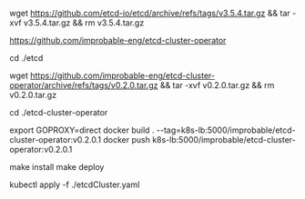 wget https://github.com/etcd-io/etcd/archive/refs/tags/v3.5.4.tar.gz && tar -xvf v3.5.4.tar.gz && rm v3.5.4.tar.gz

https://github.com/improbable-eng/etcd-cluster-operator

cd ./etcd

wget https://github.com/improbable-eng/etcd-cluster-operator/archive/refs/tags/v0.2.0.tar.gz && tar -xvf v0.2.0.tar.gz && rm v0.2.0.tar.gz

cd ./etcd-cluster-operator

export GOPROXY=direct
docker build . --tag=k8s-lb:5000/improbable/etcd-cluster-operator:v0.2.0.1
docker push k8s-lb:5000/improbable/etcd-cluster-operator:v0.2.0.1

make install
make deploy

kubectl apply -f ./etcdCluster.yaml
